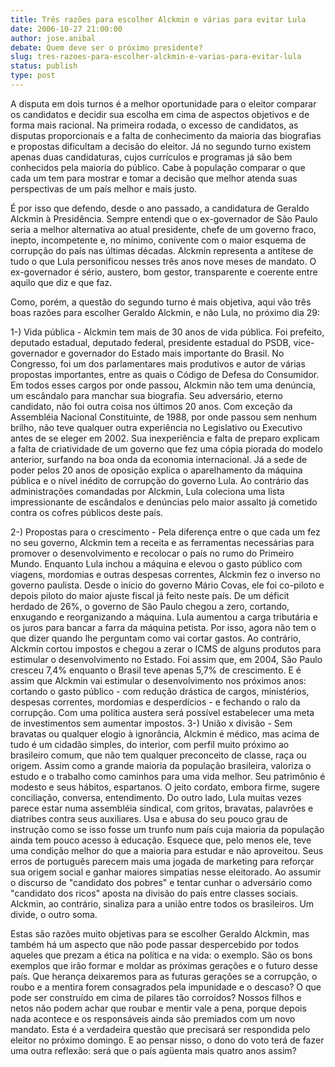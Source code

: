 ```yaml
---
title: Três razões para escolher Alckmin e várias para evitar Lula
date: 2006-10-27 21:00:00
author: jose.anibal
debate: Quem deve ser o próximo presidente?
slug: tres-razoes-para-escolher-alckmin-e-varias-para-evitar-lula
status: publish 
type: post
---
```


A disputa em dois turnos é a melhor oportunidade para o eleitor comparar os candidatos e decidir sua escolha em cima de aspectos objetivos e de forma mais racional. Na primeira rodada, o excesso de candidatos, as disputas proporcionais e a falta de conhecimento da maioria das biografias e propostas dificultam a decisão do eleitor. Já no segundo turno existem apenas duas candidaturas, cujos currículos e programas já são bem conhecidos pela maioria do público. Cabe à população comparar o que cada um tem para mostrar e tomar a decisão que melhor atenda suas perspectivas de um país melhor e mais justo.

 É por isso que defendo, desde o ano passado, a candidatura de Geraldo Alckmin à Presidência. Sempre entendi que o ex-governador de São Paulo seria a melhor alternativa ao atual presidente, chefe de um governo fraco, inepto, incompetente e, no mínimo, conivente com o maior esquema de corrupção do
país nas últimas décadas. Alckmin representa a antítese de tudo o que Lula personificou nesses três anos nove meses de mandato. O ex-governador é sério, austero, bom gestor, transparente e coerente entre aquilo que diz e que faz.

 Como, porém, a questão do segundo turno é mais objetiva, aqui vão três boas razões para escolher Geraldo Alckmin, e não Lula, no próximo dia 29:

1-) Vida pública - Alckmin tem mais de 30 anos de vida pública. Foi prefeito, deputado estadual, deputado federal, presidente estadual do PSDB, vice-governador e governador do Estado mais importante do Brasil. No Congresso, foi um dos parlamentares mais produtivos e autor de várias propostas importantes, entre as quais o Código de Defesa do Consumidor. Em todos esses cargos por onde passou, Alckmin não tem uma denúncia, um
escândalo para manchar sua biografia. Seu adversário, eterno candidato, não foi outra coisa nos últimos 20 anos. Com exceção da Assembléia Nacional Constituinte, de 1988, por onde passou sem nenhum brilho, não teve qualquer outra experiência no Legislativo ou Executivo antes de se eleger em 2002.
Sua inexperiência e falta de preparo explicam a falta de criatividade de um governo que fez uma cópia piorada do modelo anterior, surfando na boa onda da economia internacional. Já a sede de poder pelos 20 anos de oposição explica o aparelhamento da máquina pública e o nível inédito de corrupção do governo Lula. Ao contrário das administrações comandadas por Alckmin, Lula coleciona uma lista impressionante de escândalos e denúncias pelo maior assalto já cometido contra os cofres públicos deste país.

2-) Propostas para o crescimento - Pela diferença entre o que cada um fez no seu governo, Alckmin tem a receita e as ferramentas necessárias para promover o desenvolvimento e recolocar o país no rumo do Primeiro Mundo. Enquanto Lula inchou a máquina e elevou o gasto público com viagens,
mordomias e outras despesas correntes, Alckmin fez o inverso no governo paulista. Desde o início do governo Mário Covas, ele foi co-piloto e depois piloto do maior ajuste fiscal já feito neste país. De um déficit herdado de 26%, o governo de São Paulo chegou a zero, cortando, enxugando e reorganizando a máquina. Lula aumentou a carga tributária e os juros para bancar a farra da máquina petista. Por isso, agora não tem o que dizer quando lhe perguntam como vai cortar gastos. Ao contrário, Alckmin cortou
impostos e chegou a zerar o ICMS de alguns produtos para estimular o desenvolvimento no Estado. Foi assim que, em 2004, São Paulo cresceu 7,4% enquanto o Brasil teve apenas 5,7% de crescimento. E é assim que Alckmin vai estimular o desenvolvimento nos próximos anos: cortando o gasto público -
com redução drástica de cargos, ministérios, despesas correntes, mordomias e desperdícios - e fechando o ralo da corrupção. Com uma política austera será possível estabelecer uma meta de investimentos sem aumentar impostos.
3-) União x divisão - Sem bravatas ou qualquer elogio à ignorância, Alckmin é médico, mas acima de tudo é um cidadão simples, do interior, com perfil muito próximo ao brasileiro comum, que não tem qualquer preconceito de classe, raça ou origem. Assim como a grande maioria da população brasileira,
valoriza o estudo e o trabalho como caminhos para uma vida melhor. Seu patrimônio é modesto e seus hábitos, espartanos. O jeito cordato, embora firme, sugere conciliação, conversa, entendimento. Do outro lado, Lula muitas vezes parece estar numa assembléia sindical, com gritos, bravatas, palavrões e diatribes contra seus auxiliares. Usa e abusa do seu pouco grau
de instrução como se isso fosse um trunfo num país cuja maioria da população ainda tem pouco acesso à educação. Esquece que, pelo menos ele, teve uma condição melhor do que a maioria para estudar e não aproveitou. Seus erros de português parecem mais uma jogada de marketing para reforçar sua origem social e ganhar maiores simpatias nesse eleitorado. Ao assumir o discurso de "candidato dos pobres" e tentar cunhar o adversário como "candidato dos ricos" aposta na divisão do país entre classes sociais. Alckmin, ao contrário, sinaliza para a união entre todos os brasileiros. Um divide, o outro soma.

 Estas são razões muito objetivas para se escolher Geraldo Alckmin, mas também há um aspecto que não pode passar despercebido por todos aqueles que prezam a ética na política e na vida: o exemplo. São os bons exemplos que irão formar e moldar as próximas gerações e o futuro desse país. Que
herança deixaremos para as futuras gerações se a corrupção, o roubo e a mentira forem consagrados pela impunidade e o descaso? O que pode ser construído em cima de pilares tão corroídos? Nossos filhos e netos não podem achar que roubar e mentir vale a pena, porque depois nada acontece e os responsáveis ainda são premiados com um novo mandato. Esta é a verdadeira questão que precisará ser respondida pelo eleitor no próximo domingo. E ao pensar nisso, o dono do voto terá de fazer uma outra reflexão: será que o país agüenta mais quatro anos assim?
